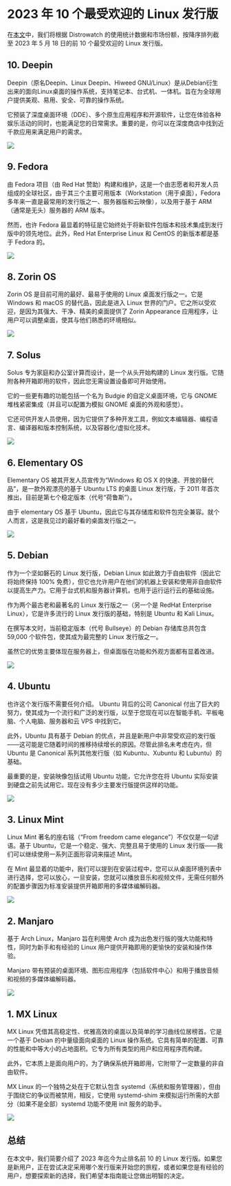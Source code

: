 # 2023 年 10 个最受欢迎的 Linux 发行版

在[本文](https://www.tecmint.com/top-most-popular-linux-distributions/ "Source")中，我们将根据 Distrowatch 的使用统计数据和市场份额，按降序排列截至 2023 年 5 月 18 日的前 10 个最受欢迎的 Linux 发行版。



## 10. Deepin

Deepin（原名Deepin、Linux Deepin、Hiweed GNU/Linux）是从Debian衍生出来的面向Linux桌面的操作系统，支持笔记本、台式机、一体机。旨在为全球用户提供美观、易用、安全、可靠的操作系统。

它预装了深度桌面环境（DDE）、多个原生应用程序和开源软件，让您在体验各种娱乐活动的同时，也能满足您的日常需求。重要的是，你可以在深度商店中找到近千款应用来满足用户的需求。

![](https://s2.loli.net/2023/05/28/L6S8JqCjxBKhvEb.png)





## 9. Fedora

由 Fedora 项目（由 Red Hat 赞助）构建和维护，这是一个由志愿者和开发人员组成的全球社区，由于其三个主要可用版本（Workstation（用于桌面），Fedora 多年来一直是最常用的发行版之一、服务器版和云映像），以及用于基于 ARM（通常是无头）服务器的 ARM 版本。

然而，也许 Fedora 最显着的特征是它始终处于将新软件包版本和技术集成到发行版中的领先地位。此外，Red Hat Enterprise Linux 和 CentOS 的新版本都是基于 Fedora 的。

![](https://s2.loli.net/2023/05/28/2VPAJkCvl96oGuE.png)





## 8. Zorin OS

Zorin OS 是目前可用的最好、最易于使用的 Linux 桌面发行版之一。它是 Windows 和 macOS 的替代品，因此是进入 Linux 世界的门户。它之所以受欢迎，是因为其强大、干净、精美的桌面提供了 Zorin Appearance 应用程序，让用户可以调整桌面，使其与他们熟悉的环境相似。

![](https://s2.loli.net/2023/05/28/53Yvt4I2UiVPs17.png)





## 7. Solus

Solus 专为家庭和办公室计算而设计，是一个从头开始构建的 Linux 发行版。它随附各种开箱即用的软件，因此您无需设置设备即可开始使用。

它的一些更有趣的功能包括一个名为 Budgie 的自定义桌面环境，它与 GNOME 堆栈紧密集成（并且可以配置为模拟 GNOME 桌面的外观和感觉）。

它还可供开发人员使用，因为它提供了多种开发工具，例如文本编辑器、编程语言、编译器和版本控制系统，以及容器化/虚拟化技术。

![](https://s2.loli.net/2023/05/28/Egc1QvNk5bUpP8W.png)





## 6. Elementary OS

Elementary OS 被其开发人员宣传为“Windows 和 OS X 的快速、开放的替代品”，是一款外观漂亮的基于 Ubuntu LTS 的桌面 Linux 发行版，于 2011 年首次推出，目前是第七个稳定版本（代号“荷鲁斯”）。

由于 elementary OS 基于 Ubuntu，因此它与其存储库和软件包完全兼容。就个人而言，这是我见过的最好看的桌面发行版之一。

![](https://s2.loli.net/2023/05/28/Pz1lIgeYDb2u5vZ.png)



## 5. Debian

作为一个坚如磐石的 Linux 发行版，Debian Linux 如此致力于自由软件（因此它将始终保持 100% 免费），但它也允许用户在他们的机器上安装和使用非自由软件以提高生产力。它用于台式机和服务器计算机，也用于运行运行云的基础设施。

作为两个最古老和最著名的 Linux 发行版之一（另一个是 RedHat Enterprise Linux），它是许多流行的 Linux 发行版的基础，特别是 Ubuntu 和 Kali Linux。

在撰写本文时，当前稳定版本（代号 Bullseye）的 Debian 存储库总共包含 59,000 个软件包，使其成为最完整的 Linux 发行版之一。

虽然它的优势主要体现在服务器上，但桌面版在功能和外观方面都有显着改进。

![](https://s2.loli.net/2023/05/28/UOCY5Vs4oIwz3Wj.png)



## 4. Ubuntu

也许这个发行版不需要任何介绍。 Ubuntu 背后的公司 Canonical 付出了巨大的努力，使其成为一个流行和广泛的发行版，以至于您现在可以在智能手机、平板电脑、个人电脑、服务器和云 VPS 中找到它。

此外，Ubuntu 具有基于 Debian 的优点，并且是新用户中非常受欢迎的发行版——这可能是它随着时间的推移持续增长的原因。尽管此排名未考虑在内，但 Ubuntu 是 Canonical 系列其他发行版（如 Kubuntu、Xubuntu 和 Lubuntu）的基础。

最重要的是，安装映像包括试用 Ubuntu 功能，它允许您在将 Ubuntu 实际安装到硬盘之前先试用它。现在没有多少主要发行版提供这样的功能。

![](https://s2.loli.net/2023/05/28/bOQLxYhmdeFUHyD.png)



## 3. Linux Mint

Linux Mint 著名的座右铭（“From freedom came elegance”）不仅仅是一句谚语。基于 Ubuntu，它是一个稳定、强大、完整且易于使用的 Linux 发行版——我们可以继续使用一系列正面形容词来描述 Mint。

在 Mint 最显着的功能中，我们可以提到在安装过程中，您可以从桌面环境列表中进行选择，您可以放心，一旦安装，您就可以播放音乐和视频文件，无需任何额外的配置步骤因为标准安装提供开箱即用的多媒体编解码器。

![](https://s2.loli.net/2023/05/28/VYOe75WyNgoflJE.png)



## 2. Manjaro

基于 Arch Linux，Manjaro 旨在利用使 Arch 成为出色发行版的强大功能和特性，同时为新手和有经验的 Linux 用户提供开箱即用的更愉快的安装和操作体验。

Manjaro 带有预装的桌面环境、图形应用程序（包括软件中心）和用于播放音频和视频的多媒体编解码器。

![](https://s2.loli.net/2023/05/28/GSkUtNyBMDn5P8C.png)



## 1. MX Linux

MX Linux 凭借其高稳定性、优雅高效的桌面以及简单的学习曲线位居榜首。它是一个基于 Debian 的中量级面向桌面的 Linux 操作系统。它具有简单的配置、可靠的性能和中等大小的占地面积。它专为所有类型的用户和应用程序而构建。

此外，它本质上是面向用户的，为了确保系统开箱即用，它附带了一定数量的非自由软件。

MX Linux 的一个独特之处在于它默认包含 systemd（系统和服务管理器），但由于围绕它的争议而被禁用，相反，它使用 systemd-shim 来模拟运行所需的大部分（如果不是全部）systemd 功能不使用 init 服务的助手。

![](https://s2.loli.net/2023/05/28/FMRKdgyXDOc4pBA.png)



## 总结

在本文中，我们简要介绍了 2023 年迄今为止排名前 10 的 Linux 发行版。如果您是新用户，正在尝试决定采用哪个发行版来开始您的旅程，或者如果您是有经验的用户，想要探索新的选择，我们希望本指南能让您做出明智的决定。